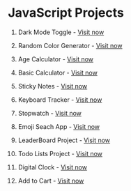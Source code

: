# JavaScript Projects
1. Dark Mode Toggle -  [Visit now](https://anupamyadav01.github.io/module-4-JS/Project2%20Dark%20Mode/index.html)

2. Random Color Generator - [Visit now](https://anupamyadav01.github.io/module-4-JS/Project4%20Random%20Color%20Generator/index.html)

3. Age Calculator - [Visit now](https://anupamyadav01.github.io/module-4-JS/Project6%20Age%20Calculator/index.html)

4. Basic Calculator - [Visit now](https://anupamyadav01.github.io/module-4-JS/Project7_Calculator/index.html)

5. Sticky Notes - [Visit now](https://anupamyadav01.github.io/module-4-JS/Project8_Sticky_Notes/index.html)

6. Keyboard Tracker - [Visit now](https://anupamyadav01.github.io/module-4-JS/Project9%20Keyboard%20Track/index.html)

7. Stopwatch - [Visit now](https://anupamyadav01.github.io/module-4-JS/Project11_Stop_Watch/index.html)

8. Emoji Seach App - [Visit now](https://anupamyadav01.github.io/module-4-JS/Project12_Emoji_Project/index.html)

9. LeaderBoard Project - [Visit now](https://anupamyadav01.github.io/module-4-JS/Project13a_LeaderBoard/index.html)

10. Todo Lists Project - [Visit now](https://anupamyadav01.github.io/module-4-JS/Project14_Todo_lists/index.html)

11. Digital Clock - [Visit now](https://anupamyadav01.github.io/module-4-JS/Project15_Digital_Clock/index.html)

12. Add to Cart - [Visit now](https://anupamyadav01.github.io/module-4-JS/Project16_Add_to_cart/src/index.html)